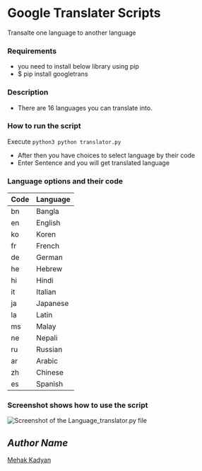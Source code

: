 # Google Translater Scripts	

Transalte one language to another language	

### Requirements	
- you need to install below library using pip	
- $ pip install googletrans 	
### Description	
- There are 16 languages you can translate into.	

### How to run the script	
Execute `python3 python translator.py`	
- After then you have choices to select language by their code	
- Enter Sentence and you will get translated language	

### Language options and their code	
| Code      | Language |	
| ----------- | ----------- |	
| bn       |       Bangla       |	
| en       |       English       |	
| ko       |       Koren       |	
| fr       |       French       |	
| de       |       German       |	
| he       |       Hebrew       |	
| hi       |       Hindi       |	
| it       |       Italian       |	
| ja       |       Japanese       |	
| la       |       Latin       |	
| ms       |       Malay       |	
| ne       |       Nepali       |	
| ru       |       Russian       |	
| ar       |       Arabic       |	
| zh       |       Chinese       |	
| es       |       Spanish       |	


### Screenshot shows how to use the script	
![Screenshot of the Language_translator.py file](https://github.com/Python-World/python-mini-projects/blob/master/projects/Language_translator/Shot.png)	

## *Author Name*	
[Mehak Kadyan](https://github.com/Mehakkadyan2)
